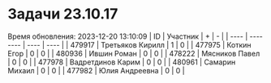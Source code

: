 # Задачи 23.10.17
Время обновления: 2023-12-20 13:10:09
| ID   | Участник | +    | -    |
| ---- | -------- | ---- | ---- |
| 479917 | Третьяков Кирилл | 1 | 0 |
| 477975 | Коткин Егор | 0 | 0 |
| 480936 | Ившин Роман | 0 | 0 |
| 478222 | Мясников Павел | 0 | 0 |
| 477978 | Вадретдинов Карим | 0 | 0 |
| 480961 | Самарин Михаил | 0 | 0 |
| 477982 | Юлия Андреевна | 0 | 0 |
